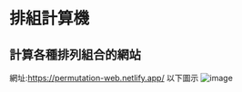# 排組計算機
## 計算各種排列組合的網站
網址:https://permutation-web.netlify.app/
以下圖示
![image](https://github.com/kenny1208/web/assets/79733494/561ec44e-0b44-4948-bd7e-f3bc1d73b68e)
